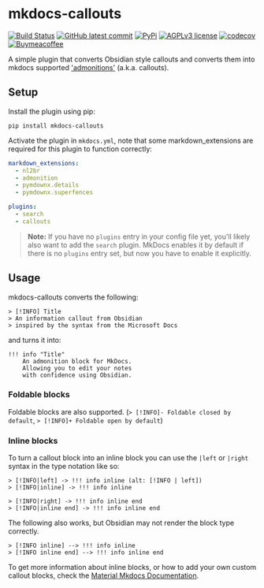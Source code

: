 # mkdocs-callouts
[![Build Status](https://img.shields.io/github/workflow/status/sondregronas/mkdocs-callouts/CI)](https://github.com/sondregronas/mkdocs-callouts/)
[![GitHub latest commit](https://img.shields.io/github/last-commit/sondregronas/mkdocs-callouts)](https://github.com/sondregronas/mkdocs-callouts/commit/)
[![PyPi](https://img.shields.io/pypi/v/mkdocs-callouts)](https://pypi.org/project/mkdocs-callouts/)
[![AGPLv3 license](https://img.shields.io/github/license/sondregronas/mkdocs-callouts)](https://www.gnu.org/licenses/agpl-3.0.en.html)
[![codecov](https://codecov.io/gh/sondregronas/mkdocs-callouts/branch/main/graph/badge.svg?token=N5IDI7Q4NZ)](https://codecov.io/gh/sondregronas/mkdocs-callouts)
[![Buymeacoffee](https://badgen.net/badge/icon/buymeacoffee?icon=buymeacoffee&label)](https://www.buymeacoffee.com/u92RMis)

A simple plugin that converts Obsidian style callouts and converts them into mkdocs supported ['admonitions'](https://squidfunk.github.io/mkdocs-material/reference/admonitions/) (a.k.a. callouts).

## Setup
Install the plugin using pip:

`pip install mkdocs-callouts`

Activate the plugin in `mkdocs.yml`, note that some markdown_extensions are required for this plugin to function correctly:

```yaml
markdown_extensions:
  - nl2br
  - admonition
  - pymdownx.details
  - pymdownx.superfences

plugins:
  - search
  - callouts
```

> **Note:** If you have no `plugins` entry in your config file yet, you'll likely also want to add the `search` plugin. MkDocs enables it by default if there is no `plugins` entry set, but now you have to enable it explicitly.

## Usage
mkdocs-callouts converts the following:
```
> [!INFO] Title
> An information callout from Obsidian
> inspired by the syntax from the Microsoft Docs
```
and turns it into:
```
!!! info "Title"
    An admonition block for MkDocs.
    Allowing you to edit your notes
    with confidence using Obsidian.
```

### Foldable blocks
Foldable blocks are also supported. (`> [!INFO]- Foldable closed by default`, `> [!INFO]+ Foldable open by default`)

### Inline blocks
To turn a callout block into an inline block you can use the `|left` or `|right` syntax in the type notation like so:
```
> [!INFO|left] -> !!! info inline (alt: [!INFO | left])
> [!INFO|inline] -> !!! info inline

> [!INFO|right] -> !!! info inline end 
> [!INFO|inline end] -> !!! info inline end
```

The following also works, but Obsidian may not render the block type correctly.
```
> [!INFO inline] --> !!! info inline
> [!INFO inline end] --> !!! info inline end
```
To get more information about inline blocks, or how to add your own custom callout blocks, check the [Material Mkdocs Documentation](https://squidfunk.github.io/mkdocs-material/reference/admonitions/#inline-blocks).
